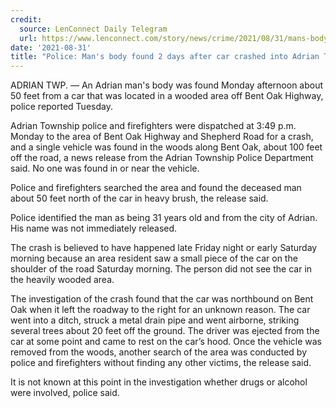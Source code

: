 ```yaml
---
credit:
  source: LenConnect Daily Telegram
  url: https://www.lenconnect.com/story/news/crime/2021/08/31/mans-body-found-2-days-after-car-crashed-into-adrian-township-woods/5668999001/
date: '2021-08-31'
title: "Police: Man's body found 2 days after car crashed into Adrian Township woods"
---
```

ADRIAN TWP. — An Adrian man's body was found Monday afternoon about 50 feet from a car that was located in a wooded area off Bent Oak Highway, police reported Tuesday. 

Adrian Township police and firefighters were dispatched at 3:49 p.m. Monday to the area of Bent Oak Highway and Shepherd Road for a crash, and a single vehicle was found in the woods along Bent Oak, about 100 feet off the road, a news release from the Adrian Township Police Department said. No one was found in or near the vehicle. 

Police and firefighters searched the area and found the deceased man about 50 feet north of the car in heavy brush, the release said. 

Police identified the man as being 31 years old and from the city of Adrian. His name was not immediately released. 

The crash is believed to have happened late Friday night or early Saturday morning because an area resident saw a small piece of the car on the shoulder of the road Saturday morning. The person did not see the car in the heavily wooded area. 

The investigation of the crash found that the car was northbound on Bent Oak when it left the roadway to the right for an unknown reason. The car went into a ditch, struck a metal drain pipe and went airborne, striking several trees about 20 feet off the ground. The driver was ejected from the car at some point and came to rest on the car’s hood. Once the vehicle was removed from the woods, another search of the area was conducted by police and firefighters without finding any other victims, the release said. 

It is not known at this point in the investigation whether drugs or alcohol were involved, police said. 
